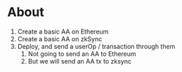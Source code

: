 # About

1. Create a basic AA on Ethereum
2. Create a basic AA on zkSync
3. Deploy, and send a userOp / transaction through them
    1. Not going to send an AA to Ethereum
    2. But we will send an AA tx to zksync